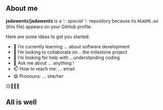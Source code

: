 ## About me 


**jadawentz/jadawentz** is a ✨ _special_ ✨ repository because its `README.md` (this file) appears on your GitHub profile.

Here are some ideas to get you started:


- 🌱 I’m currently learning ... about software development 
- 👯 I’m looking to collaborate on ...the milestone project 
- 🤔 I’m looking for help with ...understanding coding 
- 💬 Ask me about ... anything ! 
- 📫 How to reach me: ... email 
- 😄 Pronouns: ... she/her 

🙃🙂😶‍🌫️
## All is well 

